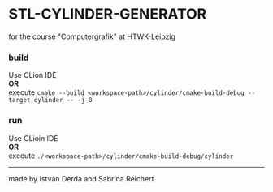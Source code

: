 # STL-CYLINDER-GENERATOR
for the course "Computergrafik" at HTWK-Leipzig  
### build
Use CLion IDE  
__OR__  
execute `cmake --build <workspace-path>/cylinder/cmake-build-debug --target cylinder -- -j 8`
### run
Use CLioin IDE  
__OR__  
execute `./<workspace-path>/cylinder/cmake-build-debug/cylinder`
  
    
    
---
made by István Derda and Sabrina Reichert
